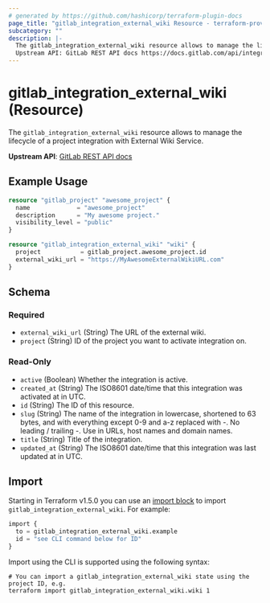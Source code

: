```yaml
---
# generated by https://github.com/hashicorp/terraform-plugin-docs
page_title: "gitlab_integration_external_wiki Resource - terraform-provider-gitlab"
subcategory: ""
description: |-
  The gitlab_integration_external_wiki resource allows to manage the lifecycle of a project integration with External Wiki Service.
  Upstream API: GitLab REST API docs https://docs.gitlab.com/api/integrations/#external-wiki
---
```


# gitlab_integration_external_wiki (Resource)

The `gitlab_integration_external_wiki` resource allows to manage the lifecycle of a project integration with External Wiki Service.

**Upstream API**: [GitLab REST API docs](https://docs.gitlab.com/api/integrations/#external-wiki)

## Example Usage

```terraform
resource "gitlab_project" "awesome_project" {
  name             = "awesome_project"
  description      = "My awesome project."
  visibility_level = "public"
}

resource "gitlab_integration_external_wiki" "wiki" {
  project           = gitlab_project.awesome_project.id
  external_wiki_url = "https://MyAwesomeExternalWikiURL.com"
}
```

<!-- schema generated by tfplugindocs -->
## Schema

### Required

- `external_wiki_url` (String) The URL of the external wiki.
- `project` (String) ID of the project you want to activate integration on.

### Read-Only

- `active` (Boolean) Whether the integration is active.
- `created_at` (String) The ISO8601 date/time that this integration was activated at in UTC.
- `id` (String) The ID of this resource.
- `slug` (String) The name of the integration in lowercase, shortened to 63 bytes, and with everything except 0-9 and a-z replaced with -. No leading / trailing -. Use in URLs, host names and domain names.
- `title` (String) Title of the integration.
- `updated_at` (String) The ISO8601 date/time that this integration was last updated at in UTC.

## Import

Starting in Terraform v1.5.0 you can use an [import block](https://developer.hashicorp.com/terraform/language/import) to import `gitlab_integration_external_wiki`. For example:
```terraform
import {
  to = gitlab_integration_external_wiki.example
  id = "see CLI command below for ID"
}
```

Import using the CLI is supported using the following syntax:

```shell
# You can import a gitlab_integration_external_wiki state using the project ID, e.g.
terraform import gitlab_integration_external_wiki.wiki 1
```
